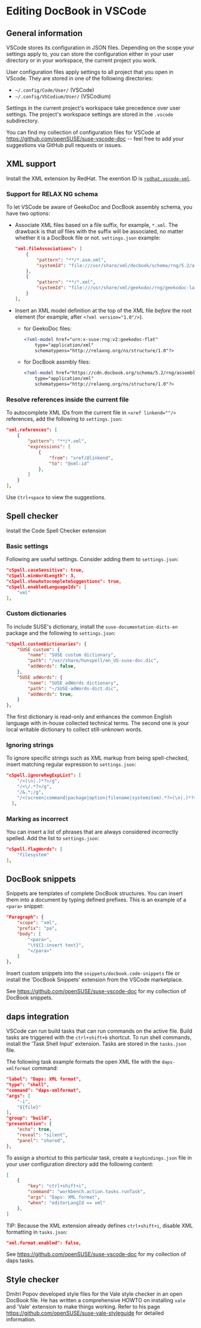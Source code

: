 # Editing DocBook in VSCode

## General information

VSCode stores its configuration in JSON files. Depending on the scope your
settings apply to, you can store the configuration either in your user directory
or in your workspace, the current project you work.

User configuration files apply settings to all project that you open in VScode.
They are stored in one of the following directories:

* `~/.config/Code/User/` (VSCode)
* `~/.config/VSCodium/User/` (VSCodium)

Settings in the current project's workspace take precedence over user settings.
The project's workspace settings are stored in the `.vscode` subdirectory.

You can find my collection of configuration files for VSCode at
https://github.com/openSUSE/suse-vscode-doc -- feel free to add your suggestions
via GitHub pull requests or issues.


## XML support

Install the XML extension by RedHat. The exention ID is
[`redhat.vscode-xml`](https://marketplace.visualstudio.com/items?itemName=redhat.vscode-xml).

### Support for RELAX NG schema

To let VSCode be aware of GeekoDoc and DocBook assembly schema, you have two options:

- Associate XML files based on a file suffix, for example, `*.xml`. The drawback
  is that *all* files with the suffix will be associated, no matter whether it
  is a DocBook file or not. `settings.json` example:

    ```json
    "xml.fileAssociations": [
        {
            "pattern": "**/*.asm.xml",
            "systemId": "file:///usr/share/xml/docbook/schema/rng/5.2/assemblyxi.rng"
        },
        {
            "pattern": "**/*.xml",
            "systemId": "file:///usr/share/xml/geekodoc/rng/geekodoc-latest-flat.rng"
        }
    ],
    ```

- Insert an XML model definition at the top of the XML file *before* the root
  element (for example, after `<?xml version="1.0"/>`).
    - for GeekoDoc files:
        ```xml
        <?xml-model href="urn:x-suse:rng:v2:geekodoc-flat"
            type="application/xml"
            schematypens="http://relaxng.org/ns/structure/1.0"?>
        ```
    - for DocBook assmbly files:
        ```xml
        <?xml-model href="https://cdn.docbook.org/schema/5.2/rng/assemblyxi.rng"
            type="application/xml"
            schematypens="http://relaxng.org/ns/structure/1.0"?>
        ```


### Resolve references inside the current file

To autocomplete XML IDs from the current file in `<xref linkend=""/>` references,
add the following to `settings.json`:

```json
"xml.references": [
    {
        "pattern": "**/*.xml",
        "expressions": [
            {
                "from": "xref/@linkend",
                "to": "@xml:id"
            },
        ]
    }
],
```

Use `Ctrl+space` to view the suggestions.

## Spell checker

Install the Code Spell Checker extension

### Basic settings

Following are useful settings. Consider adding them to `settings.json`:

```json
"cSpell.caseSensitive": true,
"cSpell.minWordLength": 3,
"cSpell.showAutocompleteSuggestions": true,
"cSpell.enabledLanguageIds": [
    "xml"
],
```

### Custom dictionaries

To include SUSE's dictionary, install the `suse-documentation-dicts-en` package
and the following to `settings.json`:

```json
"cSpell.customDictionaries": {
    "SUSE custom": {
        "name": "SUSE custom dictionary",
        "path": "/usr/share/hunspell/en_US-suse-doc.dic",
        "addWords": false,
    },
    "SUSE adWords": {
        "name": "SUSE adWords dictionary",
        "path": "~/SUSE-adWords-dict.dic",
        "addWords": true,
    }
},
```

The first dictionary is read-only and enhances the common English language with
in-house collected technical terms. The second one is your local writable
dictionary to collect still-unknown words.

### Ignoring strings

To ignore specific strings such as XML markup from being spell-checked, insert
matching regular expression to `settings.json`:

```json
"cSpell.ignoreRegExpList": [
    "/<(\n|.)*?>/g",
    "/<\/.*?>/g",
    "/&.*;/g",
    "/<(screen|command|package|option|filename|systemitem).*?>(\n|.)*?</(\\1)>/g",
  ],
  ```

### Marking as incorrect

You can insert a list of phrases that are always considered incorrectly spelled.
Add the list to  `settings.json`:
```json
"cSpell.flagWords": [
    "filesystem"
],
```

## DocBook snippets

Snippets are templates of complete DocBook structures. You can insert them into
a document by typing defined prefixes. This is an example of a `<para>` snippet:

```json
"Paragraph": {
    "scope": "xml",
    "prefix": "pa",
    "body": [
        "<para>",
        "\t${1:insert text}",
        "</para>"
    ]
},
```

Insert custom snippets into the `snippets/docbook.code-snippets` file or install
the 'DocBook Snippets' extension from the VSCode marketplace.

See https://github.com/openSUSE/suse-vscode-doc for my collection of DocBook
snippets.

## daps integration

VSCode can run build tasks that can run commands on the active file. Build tasks
are triggered with the `ctrl+shift+b` shortcut. To run shell commands, install
the 'Task Shell Input' extension. Tasks are stored in the `tasks.json` file.

The following task example formats the open XML file with the `daps-xmlformat`
command:

```json
"label": "Daps: XML format",
"type": "shell",
"command": "daps-xmlformat",
"args": [
    "-i",
    "${file}"
],
"group": "build",
"presentation": {
    "echo": true,
    "reveal": "silent",
    "panel": "shared",
},
```

To assign a shortcut to this particular task, create a `keybindings.json` file
in your user configuration directory add the following content:

```json
[
    {
        "key": "ctrl+shift+i",
        "command": "workbench.action.tasks.runTask",
        "args": "Daps: XML format",
        "when": "editorLangId == xml"
    },
]
```

TIP: Because the XML extension already defines `ctrl+shift+i`, disable XML
formatting in `tasks.json`:

```json
"xml.format.enabled": false,
```

See https://github.com/openSUSE/suse-vscode-doc for my collection of daps tasks.

## Style checker

Dmitri Popov developed style files for the Vale style checker in an open DocBook
file. He has written a comprehensive HOWTO on installing `vale` and 'Vale'
extension to make things working. Refer to his page
https://github.com/openSUSE/suse-vale-styleguide for detailed information.
